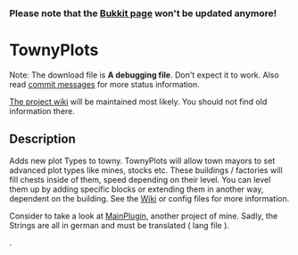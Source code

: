 ### Please note that the [Bukkit page](https://dev.bukkit.org/projects/townyplots) won't be updated anymore!

# TownyPlots

Note: The download file is **A debugging file**. Don't expect it to work. Also read [commit messages](https://github.com/Pommesritter/TownyPlots/commits/master) for more status information.



[The project wiki](https://github.com/Pommesritter/TownyPlots/wiki/) will be maintained most likely. You should not find old information there.

## Description

Adds new plot Types to towny.
TownyPlots will allow town mayors to set advanced plot types like mines, stocks etc. 
These buildings / factories will fill chests inside of them, speed depending on their level. You can level them up by adding specific blocks or extending them in another way, dependent on the building. 
See the [Wiki](https://github.com/Pommesritter/TownyPlots/wiki) or config files for more information.

Consider to take a look at [MainPlugin](https://github.com/herbertsfundgrube/GSplugin), another project of mine. 
Sadly, the Strings are all in german and must be translated ( lang file ). 

.
